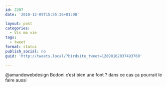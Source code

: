 ```yaml
---
id: 2207
date: '2010-12-09T15:55:36+01:00'

layout: post
categories:
  - Vis ma vie
tags:
  - tweet
format: status
publish_social: no
guid: 'http://tweets.local/?birdsite_tweet=12898162037493760'

---
```


@amandewebdesign Bodoni c’est bien une font ? dans ce cas ça pourrait le faire aussi